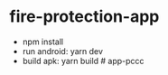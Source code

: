 # fire-protection-app

* npm install
* run android: yarn dev
* build apk: yarn build
#   a p p - p c c c  
 